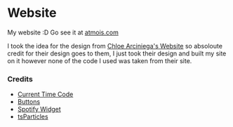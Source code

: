 # Website

My website :D 
Go see it at [atmois.com](https://atmois.com)

I took the idea for the design from [Chloe Arciniega's Website](https://arciniega.one) so absoloute credit for their design goes to them, I just took their design and built my site on it however none of the code I used was taken from their site.

### Credits

- [Current Time Code](https://claym1xprofile.neocities.org)
- [Buttons](https://cyber.dabamos.de/88x31/index.html)
- [Spotify Widget](https://github.com/JeffreyCA/spotify-recently-played-readme)
- [tsParticles](https://github.com/tsparticles/tsparticles) 

